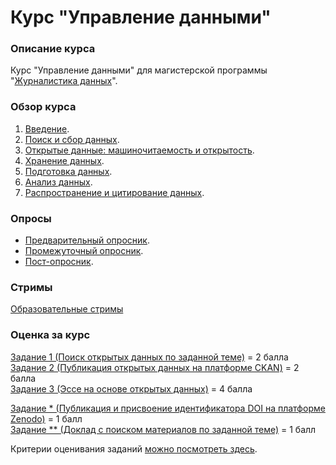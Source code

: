 # Курс "Управление данными"
### Описание курса

Курс "Управление данными" для магистерской программы "[Журналистика данных](https://www.hse.ru/ma/datajourn/)".


### Обзор курса

1. [Введение](https://github.com/HSEtraining/Data-Management-2019-course/blob/master/intro.md).
2. [Поиск и сбор данных](https://github.com/HSEtraining/Data-Management-2019-course/blob/master/lessons1-2.MD).     
3. [Открытые данные: машиночитаемость и открытость](https://github.com/HSEtraining/Data-Management-2019-course/blob/master/lesson3.md).
4. [Хранение данных](https://github.com/HSEtraining/Data-Management-2019-course/blob/master/lesson4.md).
5. [Подготовка данных](https://github.com/HSEtraining/Data-Management-2019-course/blob/master/lesson5.MD).
6. [Анализ данных](https://github.com/HSEtraining/Data-Management-2019-course/blob/master/lesson6.md).
7. [Распространение и цитирование данных](https://github.com/HSEtraining/Data-Management-2019-course/blob/master/lesson7.md).


### Опросы 
- [Предварительный опросник](https://goo.gl/forms/xIprFJMstEJKiBE03).         
- [Промежуточный опросник](...).
- [Пост-опросник](...).

### Стримы
[Образовательные стримы](https://www.youtube.com/playlist?list=PLfSN69RCPDM9CWry7yggYuZ4dQM4ehVwu)      

### Оценка за курc       
[Задание 1 (Поиск открытых данных по заданной теме)](https://github.com/HSEtraining/Data-Management-2019-course/blob/master/tasks/task1.md) = 2 балла     
[Задание 2 (Публикация открытых данных на платформе CKAN)](https://github.com/HSEtraining/Data-Management-2019-course/blob/master/tasks/task2.md) = 2 балла     
[Задание 3 (Эссе на основе открытых данных)](https://github.com/HSEtraining/Data-Management-2019-course/blob/master/tasks/task3.md) = 4 балла    
     
[Задание * (Публикация и присвоение идентификатора DOI на платформе Zenodo)](https://github.com/HSEtraining/Data-Management-2019-course/blob/master/tasks/task4.md) = 1 балл     
[Задание ** (Доклад с поиском материалов по заданной теме)](https://github.com/HSEtraining/Data-Management-2019-course/blob/master/tasks/task5.md) = 1 балл     

Критерии оценивания заданий [можно посмотреть здесь](https://docs.google.com/spreadsheets/d/e/2PACX-1vTLcZV4N8MRtQDf4gwNRFMwgGvHZTIO5UgXg6X_nNAT4qZcFTE0akKKcnY_Dqoxp5p1fFk3_GV3lE8t/pubhtml?gid=1709635806&single=true).

